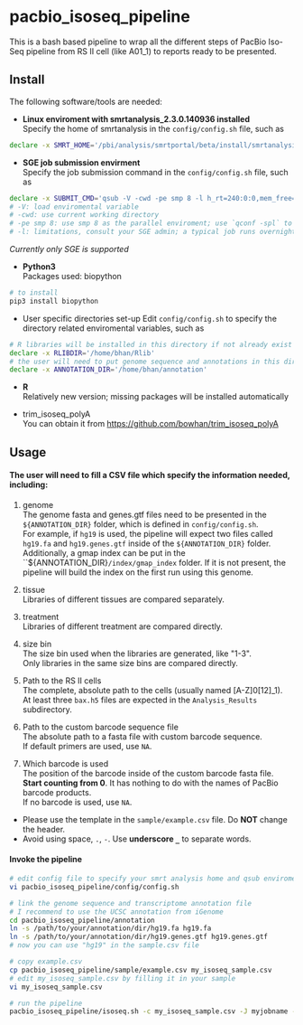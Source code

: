 # pacbio_isoseq_pipeline
This is a bash based pipeline to wrap all the different steps of PacBio Iso-Seq pipeline from RS II cell (like A01_1) to reports ready to be presented.

## Install
The following software/tools are needed: <br>

-  **Linux enviroment with smrtanalysis_2.3.0.140936 installed**<br>
Specify the home of smrtanalysis in the `config/config.sh` file, such as 
```bash
declare -x SMRT_HOME='/pbi/analysis/smrtportal/beta/install/smrtanalysis_2.3.0.140936'
```

-  **SGE job submission envirment**<br>
Specify the job submission command in the `config/config.sh` file, such as
```bash
declare -x SUBMIT_CMD='qsub -V -cwd -pe smp 8 -l h_rt=240:0:0,mem_free=8G'
# -V: load enviromental variable
# -cwd: use current working directory 
# -pe smp 8: use smp 8 as the parallel enviroment; use `qconf -spl` to list all parallel enviroment
# -l: limitations, consult your SGE admin; a typical job runs overnight 
```
*Currently only SGE is supported*

-  **Python3**<br>
Packages used: biopython
```bash
# to install
pip3 install biopython
```

- User specific directories set-up
Edit `config/config.sh` to specify the directory related enviromental variables, such as <br> 
```bash
# R libraries will be installed in this directory if not already exist
declare -x RLIBDIR='/home/bhan/Rlib'
# the user will need to put genome sequence and annotations in this directory
declare -x ANNOTATION_DIR='/home/bhan/annotation'
```

-  **R**<br>
Relatively new version; missing packages will be installed automatically

- trim_isoseq_polyA<br>
You can obtain it from https://github.com/bowhan/trim_isoseq_polyA 

## Usage
#### The user will need to fill a CSV file which specify the information needed, including:

1.  genome<br>
The genome fasta and genes.gtf files need to be presented in the `${ANNOTATION_DIR}` folder, which is defined in `config/config.sh`. <br>
For example, if `hg19` is used, the pipeline will expect two files called `hg19.fa` and `hg19.genes.gtf` inside of the `${ANNOTATION_DIR}` folder.<br>
Additionally, a gmap index can be put in the ``${ANNOTATION_DIR}`/index/gmap_index` folder. If it is not present, the pipeline will build the index on the first run using this genome. <br>

2. tissue<br>
Libraries of different tissues are compared separately. <br>

3. treatment<br>
Libraries of different treatment are compared directly.<br>

4. size bin<br>
The size bin used when the libraries are generated, like "1-3". <br>
Only libraries in the same size bins are compared directly. <br>

5. Path to the RS II cells<br>
The complete, absolute path to the cells (usually named [A-Z]0[12]_1). <br>
At least three `bax.h5` files are expected in the `Analysis_Results` subdirectory.<br>

6. Path to the custom barcode sequence file<br>
The absolute path to a fasta file with custom barcode sequence.<br>
If default primers are used, use `NA`. <br>

7. Which barcode is used<br>
The position of the barcode inside of the custom barcode fasta file.<br> 
**Start counting from 0**.
It has nothing to do with the names of PacBio barcode products. <br>
If no barcode is used, use `NA`.<br>

-   Please use the template in the `sample/example.csv` file. Do **NOT** change the header.<br>
-   Avoid using space, `.`, `-`. Use **underscore `_`** to separate words.

#### Invoke the pipeline

```bash
# edit config file to specify your smrt analysis home and qsub enviroment
vi pacbio_isoseq_pipeline/config/config.sh 

# link the genome sequence and transcriptome annotation file
# I recommend to use the UCSC annotation from iGenome
cd pacbio_isoseq_pipeline/annotation
ln -s /path/to/your/annotation/dir/hg19.fa hg19.fa
ln -s /path/to/your/annotation/dir/hg19.genes.gtf hg19.genes.gtf
# now you can use "hg19" in the sample.csv file 

# copy example.csv 
cp pacbio_isoseq_pipeline/sample/example.csv my_isoseq_sample.csv
# edit my_isoseq_sample.csv by filling it in your sample
vi my_isoseq_sample.csv

# run the pipeline
pacbio_isoseq_pipeline/isoseq.sh -c my_isoseq_sample.csv -J myjobname -E my@emailaddress.com
```
